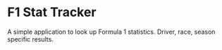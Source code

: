 # F1 Stat Tracker

A simple application to look up Formula 1 statistics. Driver, race, season specific results.
